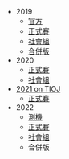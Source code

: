 -   2019
    -   [官方](https://pre-nhspc2019.brian.su/ranking/)
    -   [正式賽](https://sorahisa-rank.github.io/nhspc-sim/2019/ranking/)
    -   [社會組](https://sorahisa-rank.github.io/nhspc-sim/2019/social/)
    -   [合併版](https://sorahisa-rank.github.io/nhspc-sim/2019/combined/)
-   2020
    -   [正式賽](https://sorahisa-rank.github.io/nhspc-sim/2020/ranking/)
    -   [社會組](https://codeforces.com/gym/102891/standings)
-   [2021 on TIOJ](https://tioj.ck.tp.edu.tw/problems/tag/pre-nhspc-2021)
    -   [正式賽](https://sorahisa-rank.github.io/nhspc-sim/2021/ranking/)
-   2022
    -   [測機](https://sorahisa-rank.github.io/nhspc-sim/2022/practice/)
    -   [正式賽](https://sorahisa-rank.github.io/nhspc-sim/2022/ranking/)
    -   [社會組](https://sorahisa-rank.github.io/nhspc-sim/2022/social/)
    -   合併版